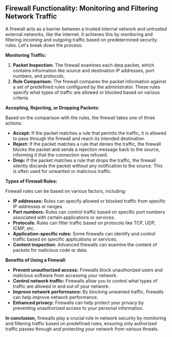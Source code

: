 ## Firewall Functionality: Monitoring and Filtering Network Traffic

A firewall acts as a barrier between a trusted internal network and untrusted external networks, like the internet. It achieves this by monitoring and filtering incoming and outgoing traffic based on predetermined security rules. Let's break down the process:

**Monitoring Traffic:**

1. **Packet Inspection:** The firewall examines each data packet, which contains information like source and destination IP addresses, port numbers, and protocols. 
2. **Rule Comparison:**  The firewall compares the packet information against a set of predefined rules configured by the administrator. These rules specify what types of traffic are allowed or blocked based on various criteria.

**Accepting, Rejecting, or Dropping Packets:**

Based on the comparison with the rules, the firewall takes one of three actions:

* **Accept:** If the packet matches a rule that permits the traffic, it is allowed to pass through the firewall and reach its intended destination.
* **Reject:** If the packet matches a rule that denies the traffic, the firewall blocks the packet and sends a rejection message back to the source, informing it that the connection was refused.
* **Drop:**  If the packet matches a rule that drops the traffic, the firewall silently discards the packet without any notification to the source. This is often used for unwanted or malicious traffic.

**Types of Firewall Rules:**

Firewall rules can be based on various factors, including:

* **IP addresses:**  Rules can specify allowed or blocked traffic from specific IP addresses or ranges.
* **Port numbers:** Rules can control traffic based on specific port numbers associated with certain applications or services.
* **Protocols:** Rules can filter traffic based on protocols like TCP, UDP, ICMP, etc.
* **Application-specific rules:** Some firewalls can identify and control traffic based on specific applications or services.
* **Content inspection:** Advanced firewalls can examine the content of packets for malicious code or data.

**Benefits of Using a Firewall:**

* **Prevent unauthorized access:** Firewalls block unauthorized users and malicious software from accessing your network.
* **Control network traffic:** Firewalls allow you to control what types of traffic are allowed in and out of your network.
* **Improve network performance:** By blocking unwanted traffic, firewalls can help improve network performance.
* **Enhanced privacy:** Firewalls can help protect your privacy by preventing unauthorized access to your personal information.

**In conclusion,** firewalls play a crucial role in network security by monitoring and filtering traffic based on predefined rules, ensuring only authorized traffic passes through and protecting your network from various threats. 
